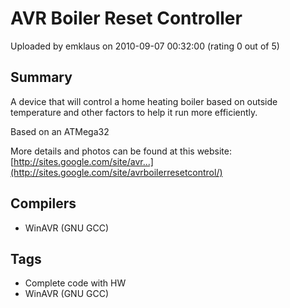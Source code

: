 # AVR Boiler Reset Controller

Uploaded by emklaus on 2010-09-07 00:32:00 (rating 0 out of 5)

## Summary

A device that will control a home heating boiler based on outside temperature and other factors to help it run more efficiently.  

Based on an ATMega32  

More details and photos can be found at this website: [http://sites.google.com/site/avr...](http://sites.google.com/site/avrboilerresetcontrol/)

## Compilers

- WinAVR (GNU GCC)

## Tags

- Complete code with HW
- WinAVR (GNU GCC)

